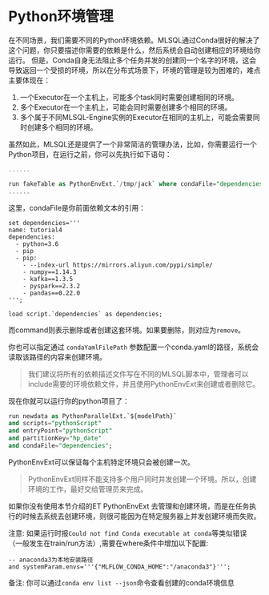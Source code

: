 # Python环境管理

在不同场景，我们需要不同的Python环境依赖。MLSQL通过Conda很好的解决了这个问题，你只要描述你需要的依赖是什么，然后系统会自动创建相应的环境给你运行。
但是，Conda自身无法阻止多个任务并发的创建同一个名字的环境，这会导致返回一个受损的环境，所以在分布式场景下，环境的管理是较为困难的，难点主要体现在：

1. 一个Executor在一个主机上，可能多个task同时需要创建相同的环境。
2. 多个Executor在一个主机上，可能会同时需要创建多个相同的环境。
3. 多个属于不同MLSQL-Engine实例的Executor在相同的主机上，可能会需要同时创建多个相同的环境。

虽然如此，MLSQL还是提供了一个非常简洁的管理办法，比如，你需要运行一个Python项目，在运行之前，你可以先执行如下语句：

```sql
......

run fakeTable as PythonEnvExt.`/tmp/jack` where condaFile="dependencies" and command="create";
......

```

这里，condaFile是你前面依赖文本的引用：

```
set dependencies='''
name: tutorial4
dependencies:
  - python=3.6
  - pip
  - pip:
    - --index-url https://mirrors.aliyun.com/pypi/simple/
    - numpy==1.14.3
    - kafka==1.3.5
    - pyspark==2.3.2
    - pandas==0.22.0
''';

load script.`dependencies` as dependencies;
```

而command则表示删除或者创建这套环境。如果要删除，则对应为`remove`。

你也可以指定通过 `condaYamlFilePath` 参数配置一个conda.yaml的路径，系统会读取该路径的内容来创建环境。

> 我们建议将所有的依赖描述文件写在不同的MLSQL脚本中，管理者可以include需要的环境依赖文件，并且使用PythonEnvExt来创建或者删除它。



现在你就可以运行你的python项目了：

```sql
run newdata as PythonParallelExt.`${modelPath}`
and scripts="pythonScript" 
and entryPoint="pythonScript"
and partitionKey="hp_date"
and condaFile="dependencies";
```

PythonEnvExt可以保证每个主机特定环境只会被创建一次。

> PythonEnvExt同样不能支持多个用户同时并发创建一个环境。所以，创建环境的工作，最好交给管理员来完成。 

如果你没有使用本节介绍的ET PythonEnvExt 去管理和创建环境，而是在任务执行的时候去系统去创建环境，则很可能因为在特定服务器上并发创建环境而失败。

注意: 如果运行时报`Could not find Conda executable at conda`等类似错误（一般发生在train/run方法）,需要在where条件中增加以下配置:

```
-- anaconda3为本地安装路径
and systemParam.envs='''{"MLFLOW_CONDA_HOME":"/anaconda3"}''';
```

备注: 你可以通过`conda env list --json`命令查看创建的conda环境信息



